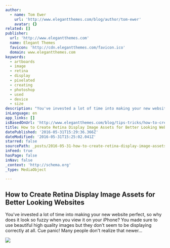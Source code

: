 ```yaml
---
author:
  - name: Tom Ewer
    url: 'http://www.elegantthemes.com/blog/author/tom-ewer'
    avatar: {}
related: []
publisher:
  url: 'http://www.elegantthemes.com'
  name: Elegant Themes
  favicon: 'http://cdn.elegantthemes.com/favicon.ico'
  domain: www.elegantthemes.com
keywords:
  - artboards
  - image
  - retina
  - display
  - pixelated
  - creating
  - photoshop
  - used
  - device
  - size
description: "You've invested a lot of time into making your new website perfect, so why does it look so fuzzy when you view it on your iPhone? You made sure to use beautiful high quality images but they don't seem to be displaying correctly at all. Cue panic! Many people don't realize that newer..."
inLanguage: en
app_links: []
isBasedOnUrl: 'http://www.elegantthemes.com/blog/tips-tricks/how-to-create-retina-display-image-assets-for-better-looking-websites?utm_source=Elegant+Themes&utm_campaign=175fe2c725-RSS_EMAIL_CAMPAIGN&utm_medium=email&utm_term=0_c886a2fc0a-175fe2c725-49844245'
title: How to Create Retina Display Image Assets for Better Looking Websites
datePublished: '2016-05-31T15:29:36.366Z'
dateModified: '2016-05-31T15:25:02.041Z'
starred: false
sourcePath: _posts/2016-05-31-how-to-create-retina-display-image-assets-for-better-looking.md
inFeed: true
hasPage: false
inNav: false
_context: 'http://schema.org'
_type: MediaObject

---
```

<article style=""><h1>How to Create Retina Display Image Assets for Better Looking Websites</h1><p>You've invested a lot of time into making your new website perfect, so why does it look so fuzzy when you view it on your iPhone? You made sure to use beautiful high quality images but they don't seem to be displaying correctly at all. Cue panic! Many people don't realize that newer...</p><img src="http://cdn.elegantthemes.com/blog/wp-content/uploads/2016/05/Named-Artboard1.png" /></article>